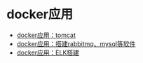 # docker应用

* [docker应用：tomcat](/dockerying-yong-ff1a-tomcat.md)
* [docker应用：搭建rabbitmq、mysql等软件](/dockerying-yong-ff1a-da-jian-rabbitmq-mysql-deng-ruan-jian.md)
* [docker应用：ELK搭建](/dockerying-yong-ff1a-elk-da-jian.md)



